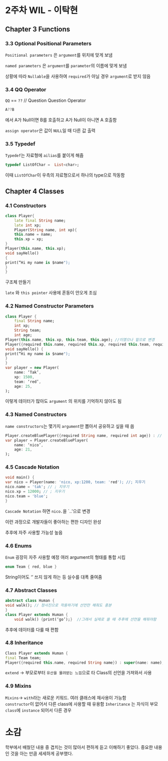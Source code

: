 # 2주차 WIL - 이탁현

## Chapter 3 Functions

### 3.3 Optional Positional Parameters

`Positional parameters` 은 `argument`를 위치에 맞게 보냄

`named parameters` 은 `argument`를 `parameter`의 이름에 맞게 보냄

상황에 따라 `Nullable`을 사용하여 `required`가 아닐 경우 `argument`로 받지 않음

### 3.4 QQ Operator

`QQ` == `??` // Question Question Operator

```dart 
A??B 
```

에서 A가 Null이면 B를 호출하고 A가 Null이 아니면 A 호출함 

`assign operator`은 값이 `NULL`일 때 다른 값 출력


### 3.5 Typedef

`Typedef`는 자료형에 `ailias`를 붙이게 해줌

```dart 
typedef ListOfChar =  List<char>;
```

이때 `ListOfChar`이 우측의 자료형으로서 하나의 type으로 작동함

## Chapter 4 Classes

### 4.1 Constructors

```dart
class Player{ 
	late final String name;
	late int xp;
	Player(String name, int xp){
	this.name = name;
	this.xp = xp;
}
Player(this.name, this.xp); 
void sayHello()
{
print(“Hi my name is $name");
}
}
```

구조체 만들기

`late` 와 `this pointer` 사용에 혼동이 안오게 조심

### 4.2 Named Constructor Parameters

```dart
class Player { 
	final String name;
	int xp;
	String team;
	int age;
Player(this.name, this.xp, this.team, this.age); //이였으나 밑으로 변경
Player({required this.name, required this.xp, required this.team, required this.age}); 
void sayHello() {
print(“Hi my name is $name");
}
}
var player = new Player(
	name: ‘Tak’,
	xp: 1500,
	team: ‘red’,
	age: 25,
);
```
이렇게 데이터가 많아도 `argument` 의 위치를 기억하지 않아도 됨


### 4.3 Named Constructors

`name constructors`는 몇가지 `argument`만 뽑아서 공유하고 싶을 때 씀

```dart
Player.createBluePlayer({required String name, required int age}) : // 클론, 이로써 초기화 가능 name인지 position인지 구분할 것
var player = Player.createBluePlayer(
	name: ‘nico’,
	age: 21,
);
```

### 4.5 Cascade Notation

```dart
void main() {
var nico = Player(name: 'nico, xp:1200, team: 'red'); //; 지우기
nico.name = 'tak'; // ; 지우기
nico.xp = 12000; // ; 지우기
nico.team = 'blue';
}
```
`Cascade Notation` 하면 `nico.`을 `..'으로 변경  

이런 과정으로 개발자들이 좋아하는 편한 디자인 완성

추후에 자주 사용할 가능성 높음


### 4.6 Enums

`Enum` 굉장히 자주 사용할 예정
여러 argument의 형태를 통합 시킴

```dart
enum Team { red, blue }
```

 String이어도 ‘’ 쓰지 않게 하는 등 실수를 대폭 줄여줌


### 4.7 Abstract Classes

```dart
abstract class Human {
void walk(); // 청사진으로 작용하기에 선언만 해줘도 충분
}
class Player extends Human {
	void walk() {print(‘go’);}  //그래서 실제로 쓸 때 추후에 선언을 해줘야함 
```

추후에 데이터를 다룰 때 편함


### 4.8 Inheritance

```dart
Class Player extends Human {
final Team team;
Player({required this.name, required String name}) : super(name: name);
```
`extend` -> 부모로부터 `유산을 물려받는 느낌`으로 타 Class의 선언을 가져와서 사용

### 4.9 Mixins

`Mixins`-> `with`라는 새로운 키워드. 여러 클래스에 재사용이 가능함  
           `constructor`이  없어서 다른 class에 사용할 때 유용함
`Inheritance` 는 자식이 부모 `class`에 `instance` 되어서 다른 경우



# 소감
 학부에서 배웠던 내용 중 겹치는 것이 많아서 편하게 듣고 이해하기 좋았다. 
 중요한 내용인 것을 아는 만큼 세세하게 공부했다.
